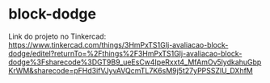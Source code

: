 # block-dodge

Link do projeto no Tinkercad: https://www.tinkercad.com/things/3HmPxTS1GIj-avaliacao-block-dodge/editel?returnTo=%2Fthings%2F3HmPxTS1GIj-avaliacao-block-dodge%3Fsharecode%3DGT9B9_ueEsCw4IpeRxxt4_MfAmOv5lydkahuGbpKrWM&sharecode=pFHd3ifVJyvAVQcmTL7K6sM9j5t27yPPSSZlU_DXhfM
